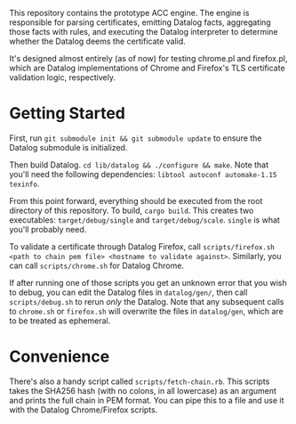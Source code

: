 This repository contains the prototype ACC engine. The engine is responsible for
parsing certificates, emitting Datalog facts, aggregating those facts with
rules, and executing the Datalog interpreter to determine whether the Datalog
deems the certificate valid.

It's designed almost entirely (as of now) for testing chrome.pl and firefox.pl,
which are Datalog implementations of Chrome and Firefox's TLS certificate
validation logic, respectively.

# Getting Started

First, run `git submodule init && git submodule update` to ensure the Datalog
submodule is initialized.

Then build Datalog. `cd lib/datalog && ./configure && make`. Note that you'll
need the following dependencies: `libtool autoconf automake-1.15 texinfo`.

From this point forward, everything should be executed from the root directory
of this repository. To build, `cargo build`. This creates two executables:
`target/debug/single` and `target/debug/scale`. `single` is what you'll probably
need.

To validate a certificate through Datalog Firefox, call `scripts/firefox.sh
<path to chain pem file> <hostname to validate against>`. Similarly, you can
call `scripts/chrome.sh` for Datalog Chrome.

If after running one of those scripts you get an unknown error that you wish to
debug, you can edit the Datalog files in `datalog/gen/`, then call
`scripts/debug.sh` to rerun _only_ the Datalog. Note that any subsequent calls
to `chrome.sh` or `firefox.sh` will overwrite the files in `datalog/gen`, which
are to be treated as ephemeral.

# Convenience

There's also a handy script called `scripts/fetch-chain.rb`. This scripts takes
the SHA256 hash (with no colons, in all lowercase) as an argument and prints the
full chain in PEM format. You can pipe this to a file and use it with the
Datalog Chrome/Firefox scripts.
